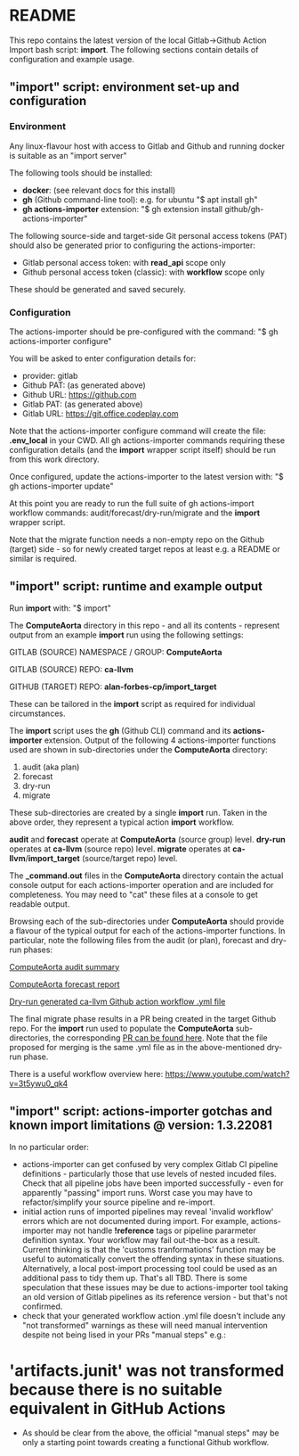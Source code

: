 # README

This repo contains the latest version of the local Gitlab->Github Action Import bash script: **import**. The following sections contain details of configuration and example usage.

## "import" script: environment set-up and configuration

### Environment

Any linux-flavour host with access to Gitlab and Github and running docker is suitable as an "import server"

The following tools should be installed:
- **docker**: (see relevant docs for this install)
- **gh** (Github command-line tool): e.g. for ubuntu "$ apt install gh"
- **gh actions-importer** extension:  "$ gh extension install github/gh-actions-importer"

The following source-side and target-side Git personal access tokens (PAT) should also be generated prior to configuring the actions-importer:
- Gitlab personal access token: with **read_api** scope only
- Github personal access token (classic): with **workflow** scope only

These should be generated and saved securely.

### Configuration

The actions-importer should be pre-configured with the command: "$ gh actions-importer configure"

You will be asked to enter configuration details for:
- provider: gitlab
- Github PAT: (as generated above)
- Github URL: https://github.com
- Gitlab PAT: (as generated above)
- Gitlab URL: https://git.office.codeplay.com

Note that the actions-importer configure command will create the file: **.env_local** in your CWD. All gh actions-importer commands requiring these configuration details (and the **import** wrapper script itself) should be run from this work directory.

Once configured, update the actions-importer to the latest version with: "$ gh actions-importer update"

At this point you are ready to run the full suite of gh actions-import workflow commands: audit/forecast/dry-run/migrate and the **import** wrapper script.

Note that the migrate function needs a non-empty repo on the Github (target) side - so for newly created target repos at least e.g. a README or similar is required.

## "import" script: runtime and example output

Run **import** with: "$ import"

The **ComputeAorta** directory in this repo - and all its contents - represent output from an example **import** run using the following settings:

GITLAB (SOURCE) NAMESPACE / GROUP: **ComputeAorta**

GITLAB (SOURCE) REPO: **ca-llvm**

GITHUB (TARGET) REPO: **alan-forbes-cp/import_target**

These can be tailored in the **import** script as required for individual circumstances.

The **import** script uses the **gh** (Github CLI) command and its **actions-importer** extension. Output of the following 4 actions-importer functions used are shown in sub-directories under the **ComputeAorta** directory:
1. audit (aka plan)
2. forecast
3. dry-run
4. migrate

These sub-directories are created by a single **import** run. Taken in the above order, they represent a typical action **import** workflow.

**audit** and **forecast** operate at **ComputeAorta** (source group) level. **dry-run** operates at **ca-llvm** (source repo) level. **migrate** operates at **ca-llvm**/**import_target** (source/target repo) level.

The **_command.out** files in the **ComputeAorta** directory contain the actual console output for each actions-importer operation and are included for completeness. You may need to "cat" these files at a console to get readable output.

Browsing each of the sub-directories under **ComputeAorta** should provide a flavour of the typical output for each of the actions-importer functions. In particular, note the following files from the audit (or plan), forecast and dry-run phases:

[ComputeAorta audit summary](https://github.com/alan-forbes-cp/import/blob/master/ComputeAorta/audit/audit_summary.md)

[ComputeAorta forecast report](https://github.com/alan-forbes-cp/import/blob/master/ComputeAorta/forecast/forecast_report.md)

[Dry-run generated ca-llvm Github action workflow .yml file](https://github.com/alan-forbes-cp/import/blob/master/ComputeAorta/dry-run/ComputeAorta/ca-llvm/.github/workflows/ca-llvm.yml)

The final migrate phase results in a PR being created in the target Github repo. For the **import** run used to populate the **ComputeAorta** sub-directories, the corresponding [PR can be found here](https://github.com/alan-forbes-cp/import_target/pull/1). Note that the file proposed for merging is the same .yml file as in the above-mentioned dry-run phase.

There is a useful workflow overview here: https://www.youtube.com/watch?v=3t5ywu0_qk4

## "import" script: actions-importer gotchas and known import limitations @ version: 1.3.22081

In no particular order:
- actions-importer can get confused by very complex Gitlab CI pipeline definitions - particularly those that use levels of nested incuded files. Check that all pipeline jobs have been imported successfully - even for apparently "passing" import runs. Worst case you may have to refactor/simplify your source pipeline and re-import.
- initial action runs of imported pipelines may reveal 'invalid workflow' errors which are not documented during import. For example, actions-importer may not handle **!reference** tags or pipeline pararmeter definition syntax. Your workflow may fail out-the-box as a result. Current thinking is that the 'customs tranformations' function may be useful to automatically convert the offending syntax in these situations. Alternatively, a local post-import processing tool could be used as an additional pass to tidy them up. That's all TBD. There is some speculation that these issues may be due to actions-importer tool taking an old version of Gitlab pipelines as its reference version - but that's not confirmed.
- check that your generated workflow action .yml file doesn't include any "not transformed" warnings as these will need manual intervention despite not being lised in your PRs "manual steps"  e.g.:
# 'artifacts.junit' was not transformed because there is no suitable equivalent in GitHub Actions
- As should be clear from the above, the official "manual steps" may be only a starting point towards creating a functional Github workflow. 
